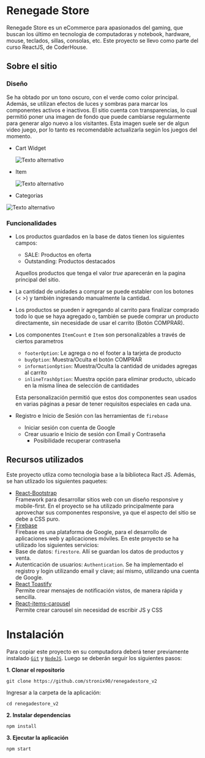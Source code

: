 # Renegade Store

Renegade Store es un eCommerce para apasionados del gaming, que buscan los último en tecnologia de computadoras y notebook, hardware, mouse, teclados, sillas, consolas, etc.
Este proyecto se llevo como parte del curso ReactJS, de CoderHouse.

## Sobre el sitio
### Diseño
Se ha obtado por un tono oscuro, con el verde como color principal.
Además, se utilizan efectos de luces y sombras para marcar los componentes activos e inactivos.
El sitio cuenta con transparencias, lo cual permitió poner una imagen de fondo que puede cambiarse regularmente para generar algo nuevo a los visitantes. Esta imagen suele ser de algun video juego, por lo tanto es recomendable actualizarla según los juegos del momento.

* Cart Widget

    ![Texto alternativo](https://i.ibb.co/Sv5XtxM/cart-Widget.png)

* Item

    ![Texto alternativo](https://i.ibb.co/qd1nMfB/item.png)

* Categorias

![Texto alternativo](https://i.ibb.co/86FvVL3/categorias.png)

### Funcionalidades
* Los productos guardados en la base de datos tienen los siguientes campos:
    * SALE: Productos en oferta
    * Outstanding: Productos destacados

    Aquellos productos que tenga el valor *true* aparecerán en la pagina principal del sitio.
* La cantidad de unidades a comprar se puede establer con los botones (< >) y también ingresando manualmente la cantidad.
* Los productos se pueden ir agregando al carrito para finalizar comprado todo lo que se haya agregado o, también se puede comprar un producto directamente, sin necesidade de usar el carrito (Botón COMPRAR).
* Los componentes `ItemCount` e `Item` son personalizables a través de ciertos parametros
    * `footerOption`: Le agrega o no el footer a la tarjeta de producto
    * `buyOption`: Muestra/Oculta el botón COMPRAR
    * `informationOption`: Muestra/Oculta la cantidad de unidades agregas al carrito
    * `inlineTrashOption`: Muestra opción para eliminar producto, ubicado en la misma línea de selección de cantidades

    Esta personalización permitió que estos dos componentes sean usados en varias páginas a pesar de tener requisitos especiales en cada una.
    
* Registro e Inicio de Sesión con las herramientas de `firebase`
    * Iniciar sesión con cuenta de Google
    * Crear usuario e Inicio de sesión con Email y Contraseña
        * Posibilidade recuperar contraseña




## Recursos utilizados
Este proyecto utliza como tecnologia base a la biblioteca Ract JS.
Además, se han utlizado los siguientes paquetes:
* [React-Bootstrap](https://react-bootstrap.github.io//) \
Framework para desarrollar sitios web con un diseño responsive y mobile-first.
En el proyecto se ha utilizado principalmente para aprovechar sus componentes responsive, ya que el aspecto del sitio se debe a CSS puro.
* [Firebase](https://firebase.google.com/) \
Firebase es una plataforma de Google, para el desarrollo de aplicaciones web y aplicaciones móviles.
En este proyecto se ha utilizado los siguientes servicios:
 * Base de datos: `firestore`. Allí se guardan los datos de productos y venta.
 * Autenticación de usuarios: `Authentication`. Se ha implementado el registro y login utilizando email y clave; así mismo, utilizando una cuenta de Google.
* [React Toastify](https://github.com/fkhadra/react-toastify#readme/) \
Permite crear mensajes de notificación vistos, de manera rápida y sencilla.
* [React-items-carousel](https:https://github.com/kareemaly/react-items-carousel/) \
Permite crear carousel sin necesidad de escribir JS y CSS

# Instalación
Para copiar este proyecto en su computadora deberá tener previamente instalado [`Git`](https://git-scm.com/book/es/v2/Inicio---Sobre-el-Control-de-Versiones-Instalaci%C3%B3n-de-Git) y [`NodeJS`](https://nodejs.org/es/). Luego se deberán seguir los siguientes pasos:

**1. Clonar el repositorio**
``` shell
git clone https://github.com/stronix90/renegadestore_v2
```
Ingresar a la carpeta de la aplicación:
``` shell
cd renegadestore_v2
```
**2. Instalar dependencias**
```
npm install
```
**3. Ejecutar la aplicación**

``` shell
npm start
```